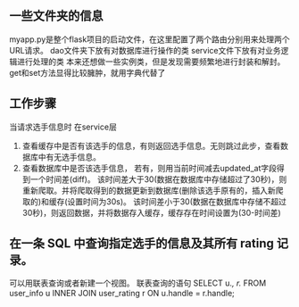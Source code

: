 ## 一些文件夹的信息
myapp.py是整个flask项目的启动文件，在这里配置了两个路由分别用来处理两个URL请求。
dao文件夹下放有对数据库进行操作的类
service文件下放有对业务逻辑进行处理的类
本来还想做一些实例类，但是发现需要频繁地进行封装和解封。get和set方法显得比较臃肿，就用字典代替了
## 工作步骤
当请求选手信息时 在service层
1. 查看缓存中是否有该选手的信息，有则返回选手信息。无则跳过此步，查看数据库中有无选手信息。
2. 查看数据库中是否该选手信息，
若有，则用当前时间减去updated_at字段得到一个时间差(diff)。
该时间差大于30(数据在数据库中存储超过了30秒)，则重新爬取。并将爬取得到的数据更新到数据库(删除该选手原有的，插入新爬取的)和缓存(设置时间为30s)。
该时间差小于30(数据在数据库中存储不超过30秒)，则返回数据，并将数据存入缓存，缓存存在时间设置为(30-时间差)

## 在一条 SQL 中查询指定选手的信息及其所有 rating 记录。
可以用联表查询或者新建一个视图。
联表查询的语句
SELECT u.*, r.*
FROM user_info u
INNER JOIN user_rating r ON u.handle = r.handle;


